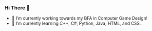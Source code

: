 ### Hi There 👋

<!--
**arit007/arit007** is a ✨ _special_ ✨ repository because its `README.md` (this file) appears on your GitHub profile.

Here are some ideas to get you started:

- 🔭 I’m currently working on ...
- 🌱 I’m currently working 
- 👯 I’m looking to collaborate on ...
- 🤔 I’m currently learning 
- 💬 Ask me about ...
- 📫 How to reach me: ...
- 😄 Pronouns: ...
- ⚡ Fun fact: ...
-->


- 🌱 I’m currently working towards my BFA in Computer Game Design!
- 🤔 I’m currently learning C++, C#, Python, Java, HTML, and CSS.



